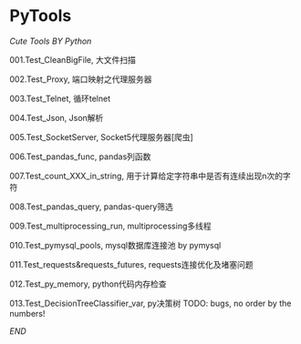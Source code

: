 # PyTools
_Cute Tools BY Python_

001.Test_CleanBigFile, 大文件扫描

002.Test_Proxy, 端口映射之代理服务器

003.Test_Telnet, 循环telnet

004.Test_Json, Json解析

005.Test_SocketServer, Socket5代理服务器[爬虫]

006.Test_pandas_func, pandas列函数

007.Test_count_XXX_in_string, 用于计算给定字符串中是否有连续出现n次的字符

008.Test_pandas_query, pandas-query筛选

009.Test_multiprocessing_run, multiprocessing多线程

010.Test_pymysql_pools, mysql数据库连接池 by pymysql

011.Test_requests&requests_futures, requests连接优化及堵塞问题

012.Test_py_memory, python代码内存检查

013.Test_DecisionTreeClassifier_var, py决策树 
TODO: bugs, no order by the numbers!

_END_
